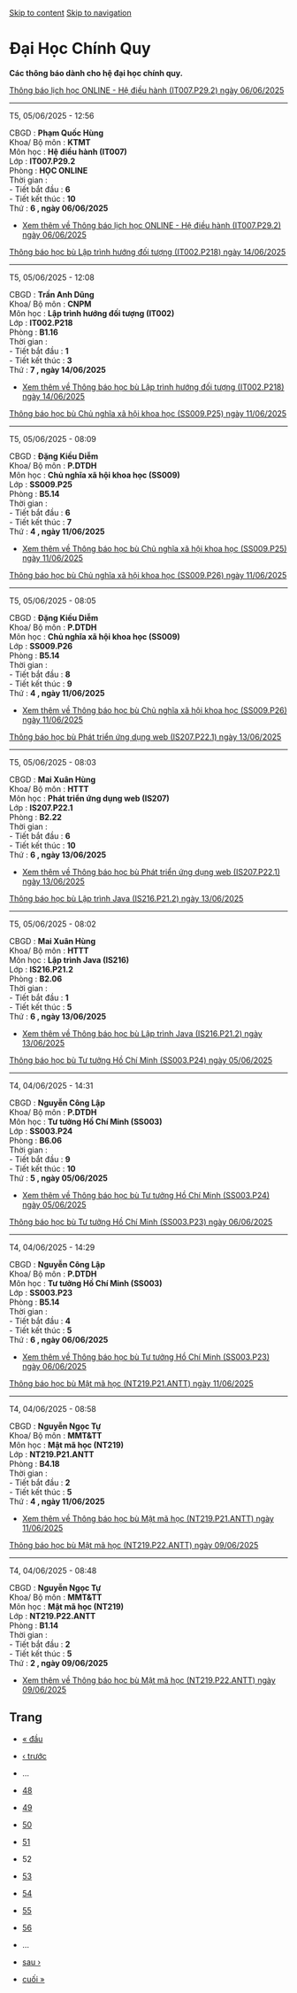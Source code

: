 [Skip to content](https://daa.uit.edu.vn/thongbaochinhquy?page=51#main)
 [Skip to navigation](https://daa.uit.edu.vn/thongbaochinhquy?page=51#main-nav)

Đại Học Chính Quy
=================

**Các thông báo dành cho hệ đại học chính quy.**

[Thông báo lịch học ONLINE - Hệ điều hành (IT007.P29.2) ngày 06/06/2025](https://daa.uit.edu.vn/node/35792)

------------------------------------------------------------------------------------------------------------

T5, 05/06/2025 - 12:56

CBGD : **Phạm Quốc Hùng**  
Khoa/ Bộ môn : **KTMT**  
Môn học : **Hệ điều hành (IT007)**  
Lớp : **IT007.P29.2**  
Phòng : **HỌC ONLINE**  
Thời gian :  
\- Tiết bắt đầu : **6**  
\- Tiết kết thúc : **10**  
Thứ : **6 , ngày 06/06/2025**

*   [Xem thêm về Thông báo lịch học ONLINE - Hệ điều hành (IT007.P29.2) ngày 06/06/2025](https://daa.uit.edu.vn/node/35792 "Thông báo lịch học ONLINE - Hệ điều hành (IT007.P29.2) ngày 06/06/2025")
    

[Thông báo học bù Lập trình hướng đối tượng (IT002.P218) ngày 14/06/2025](https://daa.uit.edu.vn/node/35787)

-------------------------------------------------------------------------------------------------------------

T5, 05/06/2025 - 12:08

CBGD : **Trần Anh Dũng**  
Khoa/ Bộ môn : **CNPM**  
Môn học : **Lập trình hướng đối tượng (IT002)**  
Lớp : **IT002.P218**  
Phòng : **B1.16**  
Thời gian :  
\- Tiết bắt đầu : **1**  
\- Tiết kết thúc : **3**  
Thứ : **7 , ngày 14/06/2025**

*   [Xem thêm về Thông báo học bù Lập trình hướng đối tượng (IT002.P218) ngày 14/06/2025](https://daa.uit.edu.vn/node/35787 "Thông báo học bù Lập trình hướng đối tượng (IT002.P218) ngày 14/06/2025")
    

[Thông báo học bù Chủ nghĩa xã hội khoa học (SS009.P25) ngày 11/06/2025](https://daa.uit.edu.vn/node/35782)

------------------------------------------------------------------------------------------------------------

T5, 05/06/2025 - 08:09

CBGD : **Đặng Kiều Diễm**  
Khoa/ Bộ môn : **P.DTDH**  
Môn học : **Chủ nghĩa xã hội khoa học (SS009)**  
Lớp : **SS009.P25**  
Phòng : **B5.14**  
Thời gian :  
\- Tiết bắt đầu : **6**  
\- Tiết kết thúc : **7**  
Thứ : **4 , ngày 11/06/2025**

*   [Xem thêm về Thông báo học bù Chủ nghĩa xã hội khoa học (SS009.P25) ngày 11/06/2025](https://daa.uit.edu.vn/node/35782 "Thông báo học bù Chủ nghĩa xã hội khoa học (SS009.P25) ngày 11/06/2025")
    

[Thông báo học bù Chủ nghĩa xã hội khoa học (SS009.P26) ngày 11/06/2025](https://daa.uit.edu.vn/node/35777)

------------------------------------------------------------------------------------------------------------

T5, 05/06/2025 - 08:05

CBGD : **Đặng Kiều Diễm**  
Khoa/ Bộ môn : **P.DTDH**  
Môn học : **Chủ nghĩa xã hội khoa học (SS009)**  
Lớp : **SS009.P26**  
Phòng : **B5.14**  
Thời gian :  
\- Tiết bắt đầu : **8**  
\- Tiết kết thúc : **9**  
Thứ : **4 , ngày 11/06/2025**

*   [Xem thêm về Thông báo học bù Chủ nghĩa xã hội khoa học (SS009.P26) ngày 11/06/2025](https://daa.uit.edu.vn/node/35777 "Thông báo học bù Chủ nghĩa xã hội khoa học (SS009.P26) ngày 11/06/2025")
    

[Thông báo học bù Phát triển ứng dụng web (IS207.P22.1) ngày 13/06/2025](https://daa.uit.edu.vn/node/35772)

------------------------------------------------------------------------------------------------------------

T5, 05/06/2025 - 08:03

CBGD : **Mai Xuân Hùng**  
Khoa/ Bộ môn : **HTTT**  
Môn học : **Phát triển ứng dụng web (IS207)**  
Lớp : **IS207.P22.1**  
Phòng : **B2.22**  
Thời gian :  
\- Tiết bắt đầu : **6**  
\- Tiết kết thúc : **10**  
Thứ : **6 , ngày 13/06/2025**

*   [Xem thêm về Thông báo học bù Phát triển ứng dụng web (IS207.P22.1) ngày 13/06/2025](https://daa.uit.edu.vn/node/35772 "Thông báo học bù Phát triển ứng dụng web (IS207.P22.1) ngày 13/06/2025")
    

[Thông báo học bù Lập trình Java (IS216.P21.2) ngày 13/06/2025](https://daa.uit.edu.vn/node/35767)

---------------------------------------------------------------------------------------------------

T5, 05/06/2025 - 08:02

CBGD : **Mai Xuân Hùng**  
Khoa/ Bộ môn : **HTTT**  
Môn học : **Lập trình Java (IS216)**  
Lớp : **IS216.P21.2**  
Phòng : **B2.06**  
Thời gian :  
\- Tiết bắt đầu : **1**  
\- Tiết kết thúc : **5**  
Thứ : **6 , ngày 13/06/2025**

*   [Xem thêm về Thông báo học bù Lập trình Java (IS216.P21.2) ngày 13/06/2025](https://daa.uit.edu.vn/node/35767 "Thông báo học bù Lập trình Java (IS216.P21.2) ngày 13/06/2025")
    

[Thông báo học bù Tư tưởng Hồ Chí Minh (SS003.P24) ngày 05/06/2025](https://daa.uit.edu.vn/node/35762)

-------------------------------------------------------------------------------------------------------

T4, 04/06/2025 - 14:31

CBGD : **Nguyễn Công Lập**  
Khoa/ Bộ môn : **P.DTDH**  
Môn học : **Tư tưởng Hồ Chí Minh (SS003)**  
Lớp : **SS003.P24**  
Phòng : **B6.06**  
Thời gian :  
\- Tiết bắt đầu : **9**  
\- Tiết kết thúc : **10**  
Thứ : **5 , ngày 05/06/2025**

*   [Xem thêm về Thông báo học bù Tư tưởng Hồ Chí Minh (SS003.P24) ngày 05/06/2025](https://daa.uit.edu.vn/node/35762 "Thông báo học bù Tư tưởng Hồ Chí Minh (SS003.P24) ngày 05/06/2025")
    

[Thông báo học bù Tư tưởng Hồ Chí Minh (SS003.P23) ngày 06/06/2025](https://daa.uit.edu.vn/node/35757)

-------------------------------------------------------------------------------------------------------

T4, 04/06/2025 - 14:29

CBGD : **Nguyễn Công Lập**  
Khoa/ Bộ môn : **P.DTDH**  
Môn học : **Tư tưởng Hồ Chí Minh (SS003)**  
Lớp : **SS003.P23**  
Phòng : **B5.14**  
Thời gian :  
\- Tiết bắt đầu : **4**  
\- Tiết kết thúc : **5**  
Thứ : **6 , ngày 06/06/2025**

*   [Xem thêm về Thông báo học bù Tư tưởng Hồ Chí Minh (SS003.P23) ngày 06/06/2025](https://daa.uit.edu.vn/node/35757 "Thông báo học bù Tư tưởng Hồ Chí Minh (SS003.P23) ngày 06/06/2025")
    

[Thông báo học bù Mật mã học (NT219.P21.ANTT) ngày 11/06/2025](https://daa.uit.edu.vn/node/35752)

--------------------------------------------------------------------------------------------------

T4, 04/06/2025 - 08:58

CBGD : **Nguyễn Ngọc Tự**  
Khoa/ Bộ môn : **MMT&TT**  
Môn học : **Mật mã học (NT219)**  
Lớp : **NT219.P21.ANTT**  
Phòng : **B4.18**  
Thời gian :  
\- Tiết bắt đầu : **2**  
\- Tiết kết thúc : **5**  
Thứ : **4 , ngày 11/06/2025**

*   [Xem thêm về Thông báo học bù Mật mã học (NT219.P21.ANTT) ngày 11/06/2025](https://daa.uit.edu.vn/node/35752 "Thông báo học bù Mật mã học (NT219.P21.ANTT) ngày 11/06/2025")
    

[Thông báo học bù Mật mã học (NT219.P22.ANTT) ngày 09/06/2025](https://daa.uit.edu.vn/node/35747)

--------------------------------------------------------------------------------------------------

T4, 04/06/2025 - 08:48

CBGD : **Nguyễn Ngọc Tự**  
Khoa/ Bộ môn : **MMT&TT**  
Môn học : **Mật mã học (NT219)**  
Lớp : **NT219.P22.ANTT**  
Phòng : **B1.14**  
Thời gian :  
\- Tiết bắt đầu : **2**  
\- Tiết kết thúc : **5**  
Thứ : **2 , ngày 09/06/2025**

*   [Xem thêm về Thông báo học bù Mật mã học (NT219.P22.ANTT) ngày 09/06/2025](https://daa.uit.edu.vn/node/35747 "Thông báo học bù Mật mã học (NT219.P22.ANTT) ngày 09/06/2025")
    

Trang
-----

*   [« đầu](https://daa.uit.edu.vn/thongbaochinhquy "Đến trang đầu tiên")
    
*   [‹ trước](https://daa.uit.edu.vn/thongbaochinhquy?page=50 "Đến trang kế trước")
    
*   …
*   [48](https://daa.uit.edu.vn/thongbaochinhquy?page=47 "Đến trang 48")
    
*   [49](https://daa.uit.edu.vn/thongbaochinhquy?page=48 "Đến trang 49")
    
*   [50](https://daa.uit.edu.vn/thongbaochinhquy?page=49 "Đến trang 50")
    
*   [51](https://daa.uit.edu.vn/thongbaochinhquy?page=50 "Đến trang 51")
    
*   52
*   [53](https://daa.uit.edu.vn/thongbaochinhquy?page=52 "Đến trang 53")
    
*   [54](https://daa.uit.edu.vn/thongbaochinhquy?page=53 "Đến trang 54")
    
*   [55](https://daa.uit.edu.vn/thongbaochinhquy?page=54 "Đến trang 55")
    
*   [56](https://daa.uit.edu.vn/thongbaochinhquy?page=55 "Đến trang 56")
    
*   …
*   [sau ›](https://daa.uit.edu.vn/thongbaochinhquy?page=52 "Đến trang kế sau")
    
*   [cuối »](https://daa.uit.edu.vn/thongbaochinhquy?page=1907 "Đến trang cuối cùng")